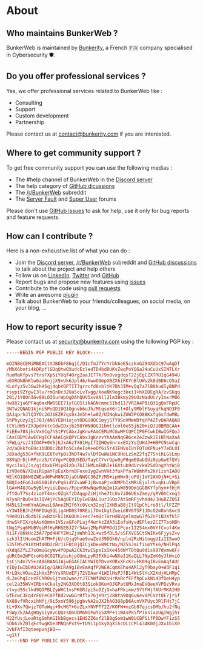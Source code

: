 # About

## Who maintains BunkerWeb ?

BunkerWeb is maintained by [Bunkerity](https://www.bunkerity.com), a French 🇫🇷 company specialised in Cybersecurity 🛡️.

## Do you offer professional services ?

Yes, we offer professional services related to BunkerWeb like :

- Consulting
- Support
- Custom development
- Partnership

Please contact us at [contact@bunkerity.com](mailto:contact@bunkerity.com) if you are interested.

## Where to get community support ?

To get free community support you can use the following medias :

- The #help channel of BunkerWeb in the [Discord server](https://discord.com/invite/fTf46FmtyD)
- The help category of [GitHub dicussions](https://github.com/bunkerity/bunkerweb/discussions)
- The [/r/BunkerWeb](https://www.reddit.com/r/BunkerWeb) subreddit
- The [Server Fault](https://serverfault.com/) and [Super User](https://superuser.com/) forums

Please don't use [GitHub issues](https://github.com/bunkerity/bunkerweb/issues) to ask for help, use it only for bug reports and feature requests.

## How can I contribute ?

Here is a non-exhaustive list of what you can do :

- Join the [Discord server](https://discord.com/invite/fTf46FmtyD), [/r/BunkerWeb](https://www.reddit.com/r/BunkerWeb) subreddit and [GitHub discussions](https://github.com/bunkerity/bunkerweb/discussions) to talk about the project and help others
- Follow us on [LinkedIn](https://www.linkedin.com/company/bunkerity/), [Twitter](https://twitter.com/bunkerity) and [GitHub](https://github.com/bunkerity)
- Report bugs and propose new features using [issues](https://github.com/bunkerity/bunkerweb/issues)
- Contribute to the code using [pull requests](https://github.com/bunkerity/bunkerweb/pulls)
- Write an awesome [plugin](/plugins)
- Talk about BunkerWeb to your friends/colleagues, on social media, on your blog, ...

## How to report security issue ?

Please contact us at [security@bunkerity.com](mailto:security@bunkerity.com) using the following PGP key :

```conf
-----BEGIN PGP PUBLIC KEY BLOCK-----

mQINBGCEMiMBEACtXJBDbF86qjC/Q1cfmJfYcYrbk6eE5czknG294XObC97wAgDf
/MbX6bnti4kDRpflGDqQtwOXudcEzledTD4bdDUKvZwqPoYQGa24uCuUxSINTLXr
RuoMaKfpvs7trsFXp5iYUqf4Org2aaJE7Tk/9sOvxgdqsT22jEgCZXTRU1qG494U
u6XRQN8hKlw6aa6njjX9vUk6Jpl46/kwwO9mpXBZX6iFKYnBlUWs2k8d6D6cO5aZ
KLoYyz5v3Gw2hHSqj4qbVQPTIT7qrrcfd8nblYK7Dh3IM+vQq7a7lB0AudIyBNPd
rsypi9ZYgwI3lv/rmQnDc32Ua5cLvTvgg/XoaNK9ogc3kei1+hXODEgRA/zvSKqq
20i/1Y0OnIGv89LOI6urWpOgDAhQUV5xvANll2lm3Bkmy29UOzNadUc/yImxrM06
HwX82ju6PFAqOaxMW6SEE71ylGOSlikAGNcmmc5Ihd1J/VRZA4PBiQ31gQxFRpUC
3NTw2QNAD1kjni5PuQD10Q1Ognvb6uJh/MtqsoX6r1t+Oly9MblFSuyqFkqNO3F0
QAJqprhJlQ3YOcJdJ1EZR7qs0xJm5h+lw0Z/UINqkwiZUW3PCO8BKxfq6sfdwM8L
5hPhyUzy2gIJ0J/4NGYEBH1ojoYODGU8OCSmyjSTY9SoVMeWDfqYP4ZTvQARAQAB
tCVidW5rZXJpdHktcGdwIDxjb250YWN0QGJ1bmtlcml0eS5jb20+iQJUBBMBCAA+
FiEEw78SjkcVxXCq7hStPYCAbxJgKnwFAmCEMiMCGwMFCQPCIP0FCwkIBwIGFQoJ
CAsCBBYCAwECHgECF4AACgkQPYCAbxJgKnzvYhAAnNqGB6ce2eZzwk1EiNlNaXaA
hFWLq/s/J1IOAP+0V5jKJxA6zTX01HyIfIIHQy6nrxxEXzYsIUHdJ+HBPCNswCqn
2d/aDkkfoEUc1bUD0c2bXfoSCsAeIoK+eOf6iSr4IENVoIUYFQTUKFNu+Y7eDL0I
J8Xadg53G+fkK9LE6TeYpBs3hDT4w7vlDfIwWa1NC9HoLzSmZ2fqZ7SnihLGsLmp
98VqDrDjhRPzrz5/tVYgvPCQQU5ED/TayCCYvrGpw9gP8qmEOabIUz0ppGwEfQVs
Wycilm1/Js/qjdbxUFMipBIzDu7bI3kMLmENhI+16Xtub9dUrvkW2SdDngYhtWj8
IzVOe6N/XDuiRGpaYFpEuXbrnDFexe1ygZwnVHt3fukPfa7W8mhMs2kY1ishIA0O
WElKO1Q6N0ZWEad0PwM8NCDjaDUNWQC36ZF/MS+ipHWx9joPUjImY2AXDjN+L+Si
ABQIe4Fo6Jx6S6Bi8YvPq8idYZvaWFJjBvmaPjxdUMPbIsMRiEjvlrhvqhLuVBpE
lGA+M4UJGw5yBl+yiiLDuws/Fppv9HwNqw6Uq1m1XaW859Om1GGBKYfphyn+fHjR
7ftOuT7Ss4zioXT4mscOZgkfzDAqgpZiHjYhe7tLUu7iD6UEsZmey/gRV0hCxng3
N7yaRrBu0+3sIQV4jYC5Ag0EYIQyIwEQALSurJGOx7At5mRFjvhXd4/JHuBZZOSI
M45LSJ+mKYnAGmwsL0AneZMIf6Yc0Vcn32oqlIXN5aB8jIt91pChLre8tl/lFZZP
xY3WIEBJhZF0FIUqSQLjg4HD0S70REii7Om1kgtZueid8V6T5F1JDcO2mDoh8oc9
h9nRQ1Ld6dblEuwBzbFkI1K6OUk1+ec7+mQc7orHdBVgelmqwG7fGZnPiN3XfklF
dnwSkFIX/qkAsKQmmx1VSzaGFoPLajf4wrkzZdA3iEafsHyvdEFlezZCZ7TsoHBh
tNg1Psg6MbBVgiMfHyRHSEBJZ7r5Awj2MpFUFMOd1IPcor1I254mx0VYfCvof4Km
Ri1F/86kHc23A77pd4HFYZWiZjaWhh12L+wz5fDL5/sSFXVGSCtSWIKx6FjysZ+v
szk3lItHoomZhA7M+FjU/cOjq9hae9uwZeU39DQk0/npln2RcHitoqgUIzII5woO
S3SlMSc910tHf40D2cBr1iFKC0jQICjkDexB9CtNx/N25SJmLfiimYtk6/NHlPq4
HXdq6ZfLZ7xQmuGcyWv4f0pwA2CK3twISpsIxIKe456WYTDtQu9d1s987dvmw6F/
qURC6m2WPGroHb8COQTKzbshjpGUmLpyR3FXki4wNXeI1KaQLL7NpZmK6yJlWviO
1sCjh4m7VS+zABEBAAGJAjwEGAEIACYWIQTDvxKORxXFcKruFK09gIBvEmAqfAUC
YIQyIwIbDAUJA8Ig/QAKCRA9gIBvEmAqfP2WEACqmXEhu4ARl2yT9bay0+W3F1q1
MrLQkcVOau2ihXx3PhYsXRUoEFj72VDAar41WIlHsPJfB14WtSlYcX2XdjHLHMpC
dL2eGhqIcHzFChR0vGjtvm2wae/rJTChWf8WXiHrRnRcfFFfhpCvkNi43fQeH4yp
cel2a35WV+IRbnkCkaly2NG3XO0t83Siok8Ku+OJGPatUMxJmaEVQeeXVPDzVRva
rtvyd9Sclkd9QDPBLZyWHC1vsPKGRJpi5uDZjGxhaFRkimw/SYtFHj7AUrMKAIHB
GfEcwC3Eq4rF0FeCOPfBd2vwGGrRflx76jK9rj288ta9Oq6u6ev8PCVzt0E7jrSf
AX88vfVRcxihNfj/9i5xmY596jpgbvNA2aJX2hAO3Q8pD6AunVXPUyc3RlFHt7jC
tL+9Xv7Qwjz7OToWqj+9cM6T+6oZLxYNVPT72Z/KOFW+mzGb87qjcsDMb/hu2fNq
tSWyZk2AAgHQyG1y8vCQQzsDnUDM6NIPwYG5XMP+11WAsPk5fP1ksixpUqIWgjhY
M22YUsjLeaRtgSmhAGIkbBgecs1EHSZZ6sf2lB8gSom1wW0UCBPSifP0DwYFizS5
SOk62kZ0lqEctwgKDe3MNQnPxt9+tU9L1pIkyXgXihcOLiCMl434K0djJXxIbiX0
JvbFAfI3qteepvnjBQ==
=g1tf
-----END PGP PUBLIC KEY BLOCK-----
```
